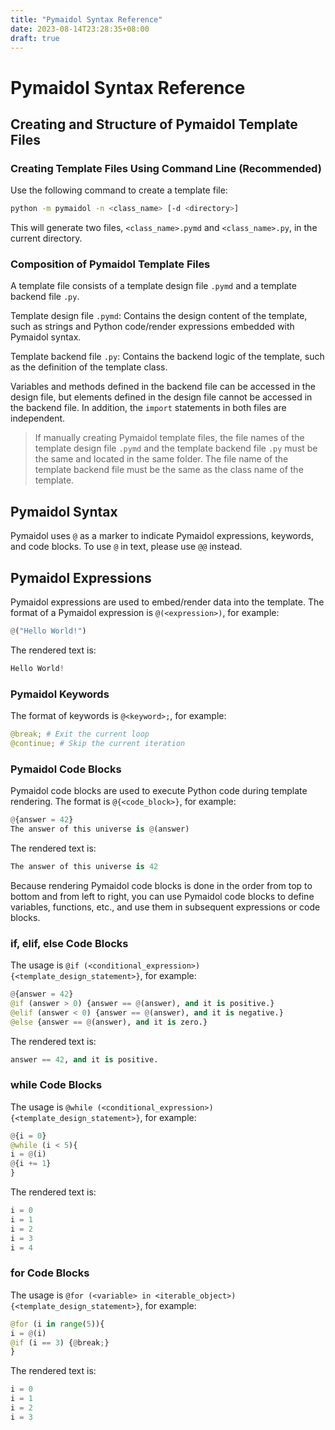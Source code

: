 ```yaml
---
title: "Pymaidol Syntax Reference"
date: 2023-08-14T23:28:35+08:00
draft: true
---
```


# Pymaidol Syntax Reference

## Creating and Structure of Pymaidol Template Files

### Creating Template Files Using Command Line (Recommended)

Use the following command to create a template file:

``` bash
python -m pymaidol -n <class_name> [-d <directory>]
```

This will generate two files, `<class_name>.pymd` and `<class_name>.py`, in the current directory.

### Composition of Pymaidol Template Files

A template file consists of a template design file `.pymd` and a template backend file `.py`.

Template design file `.pymd`: Contains the design content of the template, such as strings and Python code/render expressions embedded with Pymaidol syntax.

Template backend file `.py`: Contains the backend logic of the template, such as the definition of the template class.

Variables and methods defined in the backend file can be accessed in the design file, but elements defined in the design file cannot be accessed in the backend file. In addition, the `import` statements in both files are independent.

> If manually creating Pymaidol template files, the file names of the template design file `.pymd` and the template backend file `.py` must be the same and located in the same folder. The file name of the template backend file must be the same as the class name of the template.

## Pymaidol Syntax

Pymaidol uses `@` as a marker to indicate Pymaidol expressions, keywords, and code blocks. To use `@` in text, please use `@@` instead.

## Pymaidol Expressions

Pymaidol expressions are used to embed/render data into the template. The format of a Pymaidol expression is `@(<expression>)`, for example:

``` python
@("Hello World!")
```

The rendered text is:

``` python
Hello World!
```

### Pymaidol Keywords

The format of keywords is `@<keyword>;`, for example:

``` python
@break; # Exit the current loop
@continue; # Skip the current iteration
```

### Pymaidol Code Blocks

Pymaidol code blocks are used to execute Python code during template rendering. The format is `@{<code_block>}`, for example:

``` python
@{answer = 42}
The answer of this universe is @(answer)
```

The rendered text is:

``` python
The answer of this universe is 42
```

Because rendering Pymaidol code blocks is done in the order from top to bottom and from left to right, you can use Pymaidol code blocks to define variables, functions, etc., and use them in subsequent expressions or code blocks.

### if, elif, else Code Blocks

The usage is `@if (<conditional_expression>){<template_design_statement>}`, for example:

``` python
@{answer = 42}
@if (answer > 0) {answer == @(answer), and it is positive.}
@elif (answer < 0) {answer == @(answer), and it is negative.}
@else {answer == @(answer), and it is zero.}
```

The rendered text is:

``` python
answer == 42, and it is positive.
```

### while Code Blocks

The usage is `@while (<conditional_expression>){<template_design_statement>}`, for example:

``` python
@{i = 0}
@while (i < 5){
i = @(i)
@{i += 1}
}
```

The rendered text is:

``` python
i = 0
i = 1
i = 2
i = 3
i = 4
```

### for Code Blocks

The usage is `@for (<variable> in <iterable_object>){<template_design_statement>}`, for example:

``` python
@for (i in range(5)){
i = @(i)
@if (i == 3) {@break;}
}
```

The rendered text is:

``` python
i = 0
i = 1
i = 2
i = 3
```
